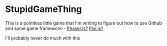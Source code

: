 # StupidGameThing
This is a pointless little game that I'm writing to figure out how to use Github and some game framework-- [Phaser.js?](https://phaser.io) [Pixi.js?](http://www.pixijs.com)

I'll probably never do much with this
